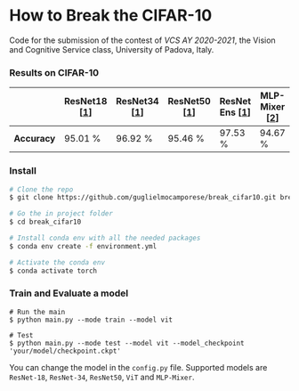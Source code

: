 # How to Break the CIFAR-10

Code for the submission of the contest of *VCS AY 2020-2021*, the Vision and Cognitive Service class, University of Padova, Italy.

### Results on CIFAR-10
|   | ResNet18 [[1](https://arxiv.org/pdf/1512.03385.pdf)] | ResNet34 [[1](https://arxiv.org/pdf/1512.03385.pdf)] | ResNet50 [[1](https://arxiv.org/pdf/1512.03385.pdf)] | ResNet Ens [[1](https://arxiv.org/pdf/1512.03385.pdf)] | MLP-Mixer [[2](https://arxiv.org/pdf/2105.01601.pdf)] | ViT-S/16 [[3](https://arxiv.org/pdf/2010.11929.pdf)] |  ViT-B/16 [[3](https://arxiv.org/pdf/2010.11929.pdf)] | 
| - | - | - | - | - | - | - | - |
| **Accuracy** | 95.01 % | 96.92 % | 95.46 % | 97.53 % | 94.67 % | 96.05 % | 98.67 % |


### Install
```bash
# Clone the repo 
$ git clone https://github.com/guglielmocamporese/break_cifar10.git break_cifar10

# Go the in project folder
$ cd break_cifar10

# Install conda env with all the needed packages
$ conda env create -f environment.yml

# Activate the conda env
$ conda activate torch
```

### Train and Evaluate a model
```
# Run the main
$ python main.py --mode train --model vit

# Test
$ python main.py --mode test --model vit --model_checkpoint 'your/model/checkpoint.ckpt'
```

You can change the model in the `config.py` file. Supported models are `ResNet-18`, `ResNet-34`, `ResNet50`, `ViT` and `MLP-Mixer`.
